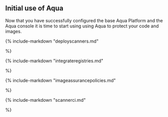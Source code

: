 ## Initial use of Aqua

Now that you have successfully configured the base Aqua Platform and the Aqua console it is time to start using using Aqua to protect your code and images. 

<!-- Deploy Scanners--->

{%
   include-markdown "deployscanners.md"

%}

<!-- Integrate Registries--->

{%
   include-markdown "integrateregistries.md"

%}

<!-- Image Assurance Policies--->

{%
   include-markdown "imageassurancepolicies.md"

%}



<!--Configure CI for scanners--->

{%
   include-markdown "scannerci.md"

%}